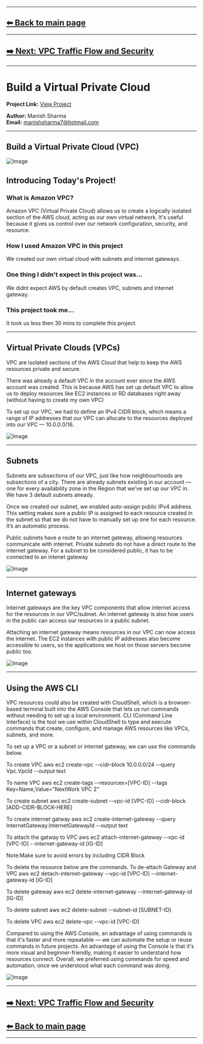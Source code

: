 
---

[⬅ Back to main page](./README.md)
---

---

[➡️ Next: VPC Traffic Flow and Security](./legendary-aws-networks-security.md) 
---

---

# Build a Virtual Private Cloud

**Project Link:** [View Project](http://learn.nextwork.org/projects/aws-networks-vpc)

**Author:** Manish Sharma  
**Email:** manishsharma7@hotmail.com

---

## Build a Virtual Private Cloud (VPC)

![Image](http://learn.nextwork.org/elated_cyan_peaceful_duck/uploads/aws-networks-vpc_2facf927)


## Introducing Today's Project!

### What is Amazon VPC?

Amazon VPC (Virtual Private Cloud) allows us to create a logically isolated section of the AWS cloud, acting as our own virtual network. It's useful because it gives us control over our network configuration, security, and resource.

### How I used Amazon VPC in this project

We created our own virtual cloud with subnets and internet gateways.

### One thing I didn't expect in this project was...

We didnt expect AWS by default creates VPC, subnets and internet gateway.

### This project took me...

It took us less then 30 mins to complete this project.

---

## Virtual Private Clouds (VPCs)

VPC are isolated sections of the AWS Cloud that help to keep the AWS resources private and secure.

There was already a default VPC in the account ever since the AWS account was created. This is because AWS has set up default VPC to allow us to deploy resources like EC2 instances or RD databases right away (without having to create my own VPC)

To set up our VPC, we had to define an IPv4 CIDR block, which means a range of IP addresses that our VPC can allocate to the resources deployed into our VPC — 10.0.0.0/16.

![Image](http://learn.nextwork.org/elated_cyan_peaceful_duck/uploads/aws-networks-vpc_2facf927)

---

## Subnets

Subnets are subsections of our VPC, just like how neighbourhoods are subsections of a city. There are already subnets existing in our account — one for every availability zone in the Region that we’ve set up our VPC in. We have 3 default subnets already.

Once we created our subnet, we enabled auto-assign public IPv4 address. This setting makes sure a public IP is assigned to each resource created in the subnet so that we do not have to manually set up one for each resource. It’s an automatic process.

Public subnets have a route to an internet gateway, allowing resources communicate with internet. Private subnets do not have a direct route to the internet gateway. For a subnet to be considered public, it has to be connected to an intenet gateway

![Image](http://learn.nextwork.org/elated_cyan_peaceful_duck/uploads/aws-networks-vpc_157c4219)

---

## Internet gateways

Internet gateways are the key VPC components that allow internet access for the resources in our VPC/subnet. An internet gateway is also how users in the public can access our resources in a public subnet.

Attaching an internet gateway means resources in our VPC can now access the internet. The EC2 instances with public IP addresses also become accessible to users, so the applications we host on those servers become public too.

![Image](http://learn.nextwork.org/elated_cyan_peaceful_duck/uploads/aws-networks-vpc_4ae90410)

---

## Using the AWS CLI

VPC resources could also be created with CloudShell, which is a browser-based terminal built into the AWS Console that lets us run commands without needing to set up a local environment. CLI (Command Line Interface) is the tool we use within CloudShell to type and execute commands that create, configure, and manage AWS resources like VPCs, subnets, and more.

To set up a VPC or a subnet or internet gateway, we can use the commands below. 

To create VPC
aws ec2 create-vpc --cidr-block 10.0.0.0/24 --query Vpc.VpcId --output text

To name VPC
aws ec2 create-tags --resources=[VPC-ID] --tags Key=Name,Value="NextWork VPC 2"

To create subnet
aws ec2 create-subnet --vpc-id [VPC-ID] --cidr-block [ADD-CIDR-BLOCK-HERE]

To create internet gatway
aws ec2 create-internet-gateway --query InternetGateway.InternetGatewayId --output text

To attach the gatway to VPC
aws ec2 attach-internet-gateway --vpc-id [VPC-ID] --internet-gateway-id [IG-ID]

Note:Make sure to avoid errors by including CIDR Block

To delete the resource below are the commands. 
To de-attach Gateway and VPC
aws ec2 detach-internet-gateway --vpc-id [VPC-ID] --internet-gateway-id [IG-ID]

To delete gateway
aws ec2 delete-internet-gateway --internet-gateway-id [IG-ID]

To delete subnet
aws ec2 delete-subnet --subnet-id [SUBNET-ID]

To delete VPC
aws ec2 delete-vpc --vpc-id [VPC-ID]


Compared to using the AWS Console, an advantage of using commands is that it's faster and more repeatable — we can automate the setup or reuse commands in future projects. An advantage of using the Console is that it's more visual and beginner-friendly, making it easier to understand how resources connect. Overall, we preferred using commands for speed and automation, once we understood what each command was doing.

![Image](http://learn.nextwork.org/elated_cyan_peaceful_duck/uploads/aws-networks-vpc_9b2465411)

---

[➡️ Next: VPC Traffic Flow and Security](./legendary-aws-networks-security.md) 
---

[⬅ Back to main page](./README.md)
---

---
